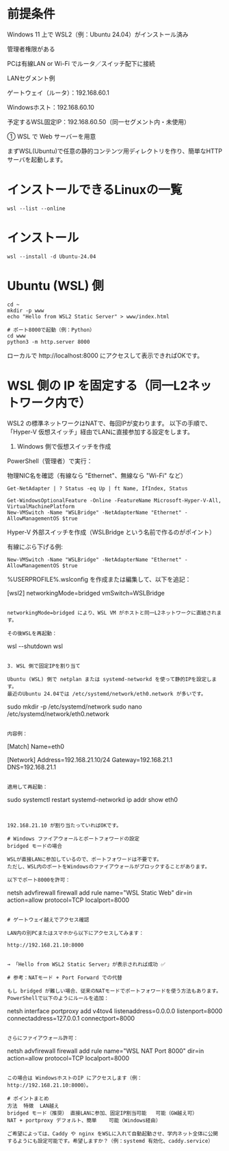 # 前提条件

Windows 11 上で WSL2（例：Ubuntu 24.04）がインストール済み

管理者権限がある

PCは有線LAN or Wi-Fi でルータ／スイッチ配下に接続

LANセグメント例

ゲートウェイ（ルータ）：192.168.60.1

Windowsホスト：192.168.60.10

予定するWSL固定IP：192.168.60.50（同一セグメント内・未使用）

① WSL で Web サーバーを用意

まずWSL(Ubuntu)で任意の静的コンテンツ用ディレクトリを作り、簡単なHTTPサーバを起動します。

# インストールできるLinuxの一覧
```
wsl --list --online

```

# インストール
```
wsl --install -d Ubuntu-24.04
```


# Ubuntu (WSL) 側
```
cd ~
mkdir -p www
echo "Hello from WSL2 Static Server" > www/index.html

# ポート8000で起動（例：Python）
cd www
python3 -m http.server 8000
```

ローカルで http://localhost:8000 にアクセスして表示できればOKです。

# WSL 側の IP を固定する（同一L2ネットワーク内で）

WSL2 の標準ネットワークはNATで、毎回IPが変わります。
以下の手順で、「Hyper-V 仮想スイッチ」経由でLANに直接参加する設定をします。

1. Windows 側で仮想スイッチを作成

PowerShell（管理者）で実行：



物理NIC名を確認（有線なら "Ethernet"、無線なら "Wi-Fi" など）
```
Get-NetAdapter | ? Status -eq Up | ft Name, IfIndex, Status
```


```
Get-WindowsOptionalFeature -Online -FeatureName Microsoft-Hyper-V-All, VirtualMachinePlatform
New-VMSwitch -Name "WSLBridge" -NetAdapterName "Ethernet" -AllowManagementOS $true

```




Hyper-V 外部スイッチを作成（WSLBridge という名前で作るのがポイント）

有線にぶら下げる例:
```
New-VMSwitch -Name "WSLBridge" -NetAdapterName "Ethernet" -AllowManagementOS $true
```

%USERPROFILE%\.wslconfig を作成または編集して、以下を追記：

[wsl2]
networkingMode=bridged
vmSwitch=WSLBridge
```

networkingMode=bridged により、WSL VM がホストと同一L2ネットワークに直結されます。

その後WSLを再起動：
```
wsl --shutdown
wsl
```

3. WSL 側で固定IPを割り当て

Ubuntu (WSL) 側で netplan または systemd-networkd を使って静的IPを設定します。
最近のUbuntu 24.04では /etc/systemd/network/eth0.network が多いです。
```
sudo mkdir -p /etc/systemd/network
sudo nano /etc/systemd/network/eth0.network
```

内容例：
```
[Match]
Name=eth0

[Network]
Address=192.168.21.10/24
Gateway=192.168.21.1
DNS=192.168.21.1
```

適用して再起動：
```
sudo systemctl restart systemd-networkd
ip addr show eth0
```


192.168.21.10 が割り当たっていればOKです。

# Windows ファイアウォールとポートフォワードの設定
bridged モードの場合

WSLが直接LANに参加しているので、ポートフォワードは不要です。
ただし、WSL内のポートをWindowsのファイアウォールがブロックすることがあります。

以下でポート8000を許可：
```
netsh advfirewall firewall add rule name="WSL Static Web" dir=in action=allow protocol=TCP localport=8000
```

# ゲートウェイ越えでアクセス確認

LAN内の別PCまたはスマホから以下にアクセスしてみます：

http://192.168.21.10:8000


→ 「Hello from WSL2 Static Server」が表示されれば成功 ✅

# 参考：NATモード + Port Forward での代替

もし bridged が難しい場合、従来のNATモードでポートフォワードを使う方法もあります。
PowerShellで以下のようにルールを追加：
```
netsh interface portproxy add v4tov4 listenaddress=0.0.0.0 listenport=8000 connectaddress=127.0.0.1 connectport=8000
```

さらにファイアウォール許可：
```
netsh advfirewall firewall add rule name="WSL NAT Port 8000" dir=in action=allow protocol=TCP localport=8000
```

この場合は WindowsホストのIP にアクセスします（例：http://192.168.21.10:8000）。

# ポイントまとめ
方法	特徴	LAN越え
bridged モード（推奨）	直接LANに参加、固定IP割当可能	可能（GW越え可）
NAT + portproxy	デフォルト、簡単	可能（Windows経由）

ご希望によっては、Caddy や nginx をWSLに入れて自動起動させ、学内ネット全体に公開するようにも設定可能です。希望しますか？（例：systemd 有効化、caddy.service）